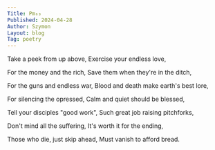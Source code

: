 ```yaml
---
Title: Pm₆₃
Published: 2024-04-28
Author: Szymon  
Layout: blog  
Tag: poetry  
---
```

Take a peek from up above,
Exercise your endless love,

For the money and the rich,
Save them when they're in the ditch,

For the guns and endless war,
Blood and death make earth's best lore,

For silencing the opressed,
Calm and quiet should be blessed,

Tell your disciples "good work",
Such great job raising pitchforks,

Don't mind all the suffering,
It's worth it for the ending,

Those who die, just skip ahead,
Must vanish to afford bread.
